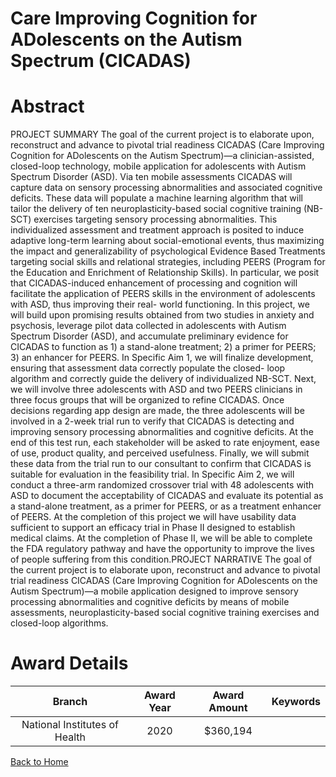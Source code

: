 
Care Improving Cognition for ADolescents on the Autism Spectrum (CICADAS)
=========================================================================

# Abstract


PROJECT SUMMARY
The goal of the current project is to elaborate upon, reconstruct and advance to pivotal trial readiness CICADAS
(Care Improving Cognition for ADolescents on the Autism Spectrum)—a clinician-assisted, closed-loop
technology, mobile application for adolescents with Autism Spectrum Disorder (ASD). Via ten mobile
assessments CICADAS will capture data on sensory processing abnormalities and associated cognitive deficits.
These data will populate a machine learning algorithm that will tailor the delivery of ten neuroplasticity-based
social cognitive training (NB-SCT) exercises targeting sensory processing abnormalities. This individualized
assessment and treatment approach is posited to induce adaptive long-term learning about social-emotional
events, thus maximizing the impact and generalizability of psychological Evidence Based Treatments targeting
social skills and relational strategies, including PEERS
(Program for the Education and Enrichment of
Relationship Skills). In particular, we posit that CICADAS-induced enhancement of processing and cognition will
facilitate the application of PEERS skills in the environment of adolescents with ASD, thus improving their real-
world functioning.
In this project, we will build upon promising results obtained from two studies in anxiety and psychosis, leverage
pilot data collected in adolescents with Autism Spectrum Disorder (ASD), and accumulate preliminary evidence
for CICADAS to function as 1) a stand-alone treatment; 2) a primer for PEERS; 3) an enhancer for PEERS.
In Specific Aim 1, we will finalize development, ensuring that assessment data correctly populate the closed-
loop algorithm and correctly guide the delivery of individualized NB-SCT. Next, we will involve three adolescents
with ASD and two PEERS clinicians in three focus groups that will be organized to refine CICADAS. Once
decisions regarding app design are made, the three adolescents will be involved in a 2-week trial run to verify
that CICADAS is detecting and improving sensory processing abnormalities and cognitive deficits. At the end of
this test run, each stakeholder will be asked to rate enjoyment, ease of use, product quality, and perceived
usefulness. Finally, we will submit these data from the trial run to our consultant to confirm that CICADAS is
suitable for evaluation in the feasibility trial. In Specific Aim 2, we will conduct a three-arm
randomized crossover trial with 48 adolescents with ASD to document the acceptability of CICADAS and
evaluate its potential as a stand-alone treatment, as a primer for PEERS, or as a treatment enhancer of PEERS.
At the completion of this project we will have usability data sufficient to support an efficacy trial in Phase II
designed to establish medical claims. At the completion of Phase II, we will be able to complete the FDA
regulatory pathway and have the opportunity to improve the lives of people suffering from this condition.PROJECT NARRATIVE
The goal of the current project is to elaborate upon, reconstruct and advance to pivotal trial readiness CICADAS
(Care Improving Cognition for ADolescents on the Autism Spectrum)—a mobile application designed to improve
sensory processing abnormalities and cognitive deficits by means of mobile assessments, neuroplasticity-based
social cognitive training exercises and closed-loop algorithms.  

# Award Details

|Branch|Award Year|Award Amount|Keywords|
| :---: | :---: | :---: | :---: |
|National Institutes of Health|2020|$360,194||
  
  


[Back to Home](https://github.com/chrischow/dod_sbir_awards/Reports/JH/#2475)